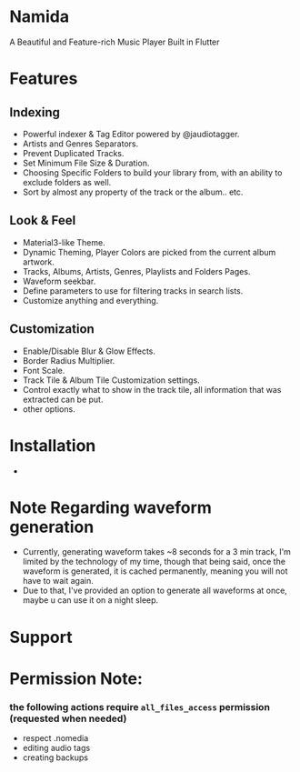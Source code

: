 # Namida

A Beautiful and Feature-rich Music Player Built in Flutter

# Features
## Indexing
- Powerful indexer & Tag Editor  powered by @jaudiotagger.
- Artists and Genres Separators.
- Prevent Duplicated Tracks.
- Set Minimum File Size & Duration.
- Choosing Specific Folders to build your library from, with an ability to exclude folders as well.
- Sort by almost any property of the track or the album.. etc.
## Look & Feel
- Material3-like Theme.
- Dynamic Theming, Player Colors are picked from the current album artwork.
- Tracks, Albums, Artists, Genres, Playlists and Folders Pages.
- Waveform seekbar.
- Define parameters to use for filtering tracks in search lists.
- Customize anything and everything.
## Customization
- Enable/Disable Blur & Glow Effects.
- Border Radius Multiplier.
- Font Scale.
- Track Tile & Album Tile Customization settings.
- Control exactly what to show in the track tile, all information that was extracted can be put.
- other options.


# Installation
-

# Note Regarding waveform generation
- Currently, generating waveform takes ~8 seconds for a 3 min track, I'm limited by the technology of my time, though that being said, once the waveform is generated, it is cached permanently, meaning you will not have to wait again.
- Due to that, I've provided an option to generate all waveforms at once, maybe u can use it on a night sleep.

# Support


# Permission Note:
### the following actions require `all_files_access` permission (requested when needed)
- respect .nomedia
- editing audio tags
- creating backups